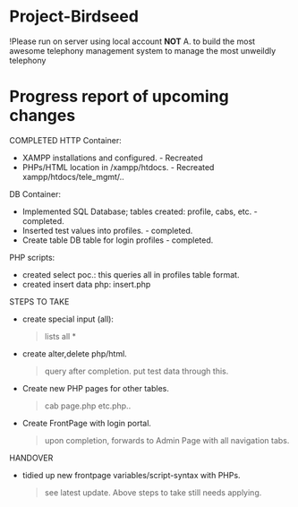 # Project-Birdseed
!Please run on server using local account **NOT** A.
to build the most awesome telephony management system to manage the most unweildly telephony 

# Progress report of upcoming changes
COMPLETED
HTTP Container:
- XAMPP installations and configured. - Recreated
- PHPs/HTML location in /xampp/htdocs. - Recreated xampp/htdocs/tele_mgmt/..

DB Container:
- Implemented SQL Database; tables created: profile, cabs, etc. - completed.
- Inserted test values into profiles. - completed.
- Create table DB table for login profiles - completed.

PHP scripts:
- created select poc.: this queries all in profiles table format.
- created insert data php: insert.php


STEPS TO TAKE
- create special input (all):
    > lists all *
    
- create alter,delete php/html.
    > query after completion.
    > put test data through this.
    
- Create new PHP pages for other tables.
  > cab page.php
  > etc.php..
 
- Create FrontPage with login portal.
  > upon completion, forwards to Admin Page with all navigation tabs.
  
 
HANDOVER
- tidied up new frontpage variables/script-syntax with PHPs.
    > see latest update.
    > Above steps to take still needs applying.
    


